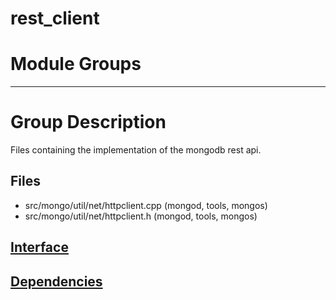 # rest\_client

# Module Groups

-------------

# Group Description
Files containing the implementation of the mongodb rest api.

## Files
- src/mongo/util/net/httpclient.cpp   (mongod, tools, mongos)
- src/mongo/util/net/httpclient.h   (mongod, tools, mongos)

## [Interface](interface/0)

## [Dependencies](dependencies/0)
